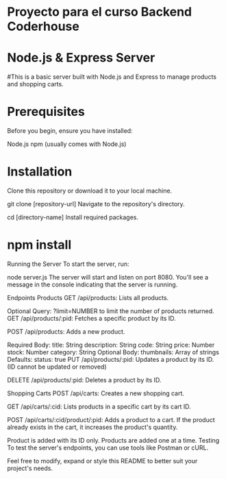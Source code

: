 # Proyecto para el curso Backend Coderhouse

# Node.js & Express Server
#This is a basic server built with Node.js and Express to manage products and shopping carts.

# Prerequisites
Before you begin, ensure you have installed:

Node.js
npm (usually comes with Node.js)
# Installation
Clone this repository or download it to your local machine.


git clone [repository-url]
Navigate to the repository's directory.


cd [directory-name]
Install required packages.

# npm install
Running the Server
To start the server, run:


node server.js
The server will start and listen on port 8080. You'll see a message in the console indicating that the server is running.

Endpoints
Products
GET /api/products: Lists all products.

Optional Query: ?limit=NUMBER to limit the number of products returned.
GET /api/products/:pid: Fetches a specific product by its ID.

POST /api/products: Adds a new product.

Required Body:
title: String
description: String
code: String
price: Number
stock: Number
category: String
Optional Body:
thumbnails: Array of strings
Defaults:
status: true
PUT /api/products/:pid: Updates a product by its ID. (ID cannot be updated or removed)

DELETE /api/products/:pid: Deletes a product by its ID.

Shopping Carts
POST /api/carts: Creates a new shopping cart.

GET /api/carts/:cid: Lists products in a specific cart by its cart ID.

POST /api/carts/:cid/product/:pid: Adds a product to a cart. If the product already exists in the cart, it increases the product's quantity.

Product is added with its ID only.
Products are added one at a time.
Testing
To test the server's endpoints, you can use tools like Postman or cURL.

Feel free to modify, expand or style this README to better suit your project's needs.
